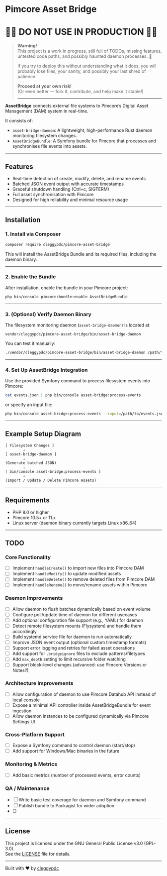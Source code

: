 # Pimcore Asset Bridge

# 🚧🚫 DO NOT USE IN PRODUCTION 🚫🚧

> **Warning!**  
> This project is a work in progress, still full of TODOs, missing features, untested code paths, and possibly haunted daemon processes. 👻  
>
> If you try to deploy this without understanding what it does, you will probably lose files, your sanity, and possibly your last shred of patience.  
>
> **Proceed at your own risk!**  
> (Or even better — fork it, contribute, and help make it stable!)  
>
> ---


**AssetBridge** connects external file systems to Pimcore’s Digital Asset Management (DAM) system in real-time.

It consists of:
- `asset-bridge-daemon`: A lightweight, high-performance Rust daemon monitoring filesystem changes.
- `AssetBridgeBundle`: A Symfony bundle for Pimcore that processes and synchronises file events into assets.

---

## Features

- Real-time detection of create, modify, delete, and rename events
- Batched JSON event output with accurate timestamps
- Graceful shutdown handling (Ctrl+c, SIGTERM)
- Full asset synchronisation with Pimcore
- Designed for high reliability and minimal resource usage

---

## Installation

### 1. Install via Composer

```bash
composer require cleggypdc/pimcore-asset-bridge
```

This will install the AssetBridge Bundle and its required files, including the daemon binary.

---

### 2. Enable the Bundle

After installation, enable the bundle in your Pimcore project:

```bash
php bin/console pimcore:bundle:enable AssetBridgeBundle
```

---

### 3. (Optional) Verify Daemon Binary

The filesystem monitoring daemon (`asset-bridge-daemon`) is located at:

```plaintext
vendor/cleggypdc/pimcore-asset-bridge/bin/asset-bridge-daemon
```

You can test it manually:

```bash
./vendor/cleggypdc/pimcore-asset-bridge/bin/asset-bridge-daemon /path/to/watch
```

---

### 4. Set Up AssetBridge Integration

Use the provided Symfony command to process filesystem events into Pimcore:

```bash
cat events.json | php bin/console asset-bridge:process-events
```

or specify an input file:

```bash
php bin/console asset-bridge:process-events --input=/path/to/events.json
```

---

## Example Setup Diagram

```plaintext
[ Filesystem Changes ]
        ↓
[ asset-bridge-daemon ]
        ↓
(Generate batched JSON)
        ↓
[ bin/console asset-bridge:process-events ]
        ↓
(Import / Update / Delete Pimcore Assets)
```

---

## Requirements

- PHP 8.0 or higher
- Pimcore 10.5+ or 11.x
- Linux server (daemon binary currently targets Linux x86_64)

---

## TODO

### Core Functionality
- [ ] Implement `handleCreate()` to import new files into Pimcore DAM
- [ ] Implement `handleModify()` to update modified assets
- [ ] Implement `handleDelete()` to remove deleted files from Pimcore DAM
- [ ] Implement `handleRename()` to move/rename assets within Pimcore

### Daemon Improvements
- [ ] Allow daemon to flush batches dynamically based on event volume
- [ ] Configure poll/update time of daemon for different usecases
- [ ] Add optional configuration file support (e.g., YAML) for daemon
- [ ] Detect remote filesystem mounts (Flysystem) and handle them accordingly
- [ ] Build systemd service file for daemon to run automatically
- [ ] Improve JSON event output (optional custom timestamp formats)
- [ ] Support error logging and retries for failed asset operations
- [ ] Add support for `.bridgeignore` files to exclude patterns/filetypes
- [ ] Add `max_depth` setting to limit recursive folder watching
- [ ] Support block-level changes (advanced: use Pimcore Versions or Notes?)

### Architecture Improvements
- [ ] Allow configuration of daemon to use Pimcore Datahub API instead of local console
- [ ] Expose a minimal API controller inside AssetBridgeBundle for event ingestion
- [ ] Allow daemon instances to be configured dynamically via Pimcore Settings UI

### Cross-Platform Support
- [ ] Expose a Symfony command to control daemon (start/stop)
- [ ] Add support for Windows/Mac binaries in the future

### Monitoring & Metrics
- [ ] Add basic metrics (number of processed events, error counts)

### QA / Maintenance
- [ ] Write basic test coverage for daemon and Symfony command
- [ ] Publish bundle to Packagist for wider adoption
- [ ] 
---

## License

This project is licensed under the GNU General Public License v3.0 (GPL-3.0).  
See the [LICENSE](LICENSE) file for details.

---

Built with ❤️ by [cleggypdc](https://github.com/cleggypdc)

